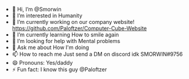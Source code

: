 - 👋 Hi, I’m @Smorwin
- 👀 I’m interested in Humanity
- 🔭 I’m currently working on our company website! https://github.com/Paloftzer/Computer-Cube-Website
- 🌱 I’m currently learning How to smile again
- 🤔 I’m looking for help with Mental problems
- 💬 Ask me about How I'm doing
- 📫 How to reach me Just send a DM on discord idk SMORWIN#9756
- 😄 Pronouns: Yes/daddy
- ⚡ Fun fact: I know this guy @Paloftzer
